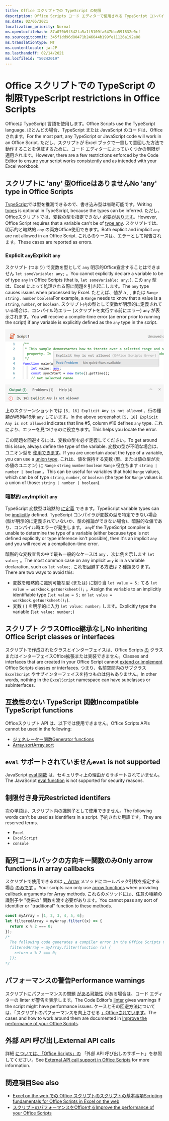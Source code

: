```yaml
---
title: Office スクリプトでの TypeScript の制限
description: Office Scripts コード エディターで使用される TypeScript コンパイラと linter の詳細。
ms.date: 02/05/2021
localization_priority: Normal
ms.openlocfilehash: 87a070b9f342fa5a1f5109fa647bba591832e0cf
ms.sourcegitcommit: 345f1dd96d80471b246044b199fe11126a192a88
ms.translationtype: MT
ms.contentlocale: ja-JP
ms.lasthandoff: 02/14/2021
ms.locfileid: "50242019"
---
```

# <a name="typescript-restrictions-in-office-scripts"></a><span data-ttu-id="037e5-103">Office スクリプトでの TypeScript の制限</span><span class="sxs-lookup"><span data-stu-id="037e5-103">TypeScript restrictions in Office Scripts</span></span>

<span data-ttu-id="037e5-104">Officeは TypeScript 言語を使用します。</span><span class="sxs-lookup"><span data-stu-id="037e5-104">Office Scripts use the TypeScript language.</span></span> <span data-ttu-id="037e5-105">ほとんどの場合、TypeScript または JavaScript のコードは、Officeされます。</span><span class="sxs-lookup"><span data-stu-id="037e5-105">For the most part, any TypeScript or JavaScript code will work in an Office Script.</span></span> <span data-ttu-id="037e5-106">ただし、スクリプトが Excel ブックで一貫して意図した方法で動作することを保証するために、コード エディターによっていくつかの制限が適用されます。</span><span class="sxs-lookup"><span data-stu-id="037e5-106">However, there are a few restrictions enforced by the Code Editor to ensure your script works consistently and as intended with your Excel workbook.</span></span>

## <a name="no-any-type-in-office-scripts"></a><span data-ttu-id="037e5-107">スクリプトに 'any' 型Officeはありません</span><span class="sxs-lookup"><span data-stu-id="037e5-107">No 'any' type in Office Scripts</span></span>

<span data-ttu-id="037e5-108">[TypeScript](https://www.typescriptlang.org/docs/handbook/typescript-in-5-minutes.html)では型を推測できるので、書き込み型は省略可能です。</span><span class="sxs-lookup"><span data-stu-id="037e5-108">Writing [types](https://www.typescriptlang.org/docs/handbook/typescript-in-5-minutes.html) is optional in TypeScript, because the types can be inferred.</span></span> <span data-ttu-id="037e5-109">ただし、Officeスクリプトでは、変数の型を指定できない [必要があります](https://www.typescriptlang.org/docs/handbook/basic-types.html#any)。</span><span class="sxs-lookup"><span data-stu-id="037e5-109">However, Office Script requires that a variable can't be of [type any](https://www.typescriptlang.org/docs/handbook/basic-types.html#any).</span></span> <span data-ttu-id="037e5-110">スクリプトでは、明示的と暗黙的 `any` の両方Office使用できます。</span><span class="sxs-lookup"><span data-stu-id="037e5-110">Both explicit and implicit `any` are not allowed in an Office Script.</span></span> <span data-ttu-id="037e5-111">これらのケースは、エラーとして報告されます。</span><span class="sxs-lookup"><span data-stu-id="037e5-111">These cases are reported as errors.</span></span>

### <a name="explicit-any"></a><span data-ttu-id="037e5-112">Explicit `any`</span><span class="sxs-lookup"><span data-stu-id="037e5-112">Explicit `any`</span></span>

<span data-ttu-id="037e5-113">スクリプト (つまり) で変数を型として `any` 明示的Office宣言することはできません `let someVariable: any;` 。</span><span class="sxs-lookup"><span data-stu-id="037e5-113">You cannot explicitly declare a variable to be of type `any` in Office Scripts (that is, `let someVariable: any;`).</span></span> <span data-ttu-id="037e5-114">この `any` 型は、Excel によって処理される際に問題を引き起こします。</span><span class="sxs-lookup"><span data-stu-id="037e5-114">The `any` type causes issues when processed by Excel.</span></span> <span data-ttu-id="037e5-115">たとえば、値が a , , または `Range` `string` . `number` `boolean`</span><span class="sxs-lookup"><span data-stu-id="037e5-115">For example, a `Range` needs to know that a value is a `string`, `number`, or `boolean`.</span></span> <span data-ttu-id="037e5-116">スクリプト内の型として変数が明示的に定義されている場合は、コンパイル時エラー (スクリプトを実行する前にエラー) `any` が表示されます。</span><span class="sxs-lookup"><span data-stu-id="037e5-116">You will receive a compile-time error (an error prior to running the script) if any variable is explicitly defined as the `any` type in the script.</span></span>

![コード エディターのホバー テキスト内の明示的なメッセージ](../images/explicit-any-editor-message.png)

![コンソール ウィンドウでの明示的なエラー](../images/explicit-any-error-message.png)

<span data-ttu-id="037e5-119">上のスクリーンショットでは `[5, 16] Explicit Any is not allowed` 、行の種類が#5列#16示 `any` しています。</span><span class="sxs-lookup"><span data-stu-id="037e5-119">In the above screenshot `[5, 16] Explicit Any is not allowed` indicates that line #5, column #16 defines `any` type.</span></span> <span data-ttu-id="037e5-120">これにより、エラーを見つけるのに役立ちます。</span><span class="sxs-lookup"><span data-stu-id="037e5-120">This helps you locate the error.</span></span>

<span data-ttu-id="037e5-121">この問題を回避するには、変数の型を必ず定義してください。</span><span class="sxs-lookup"><span data-stu-id="037e5-121">To get around this issue, always define the type of the variable.</span></span> <span data-ttu-id="037e5-122">変数の型が不明な場合は、ユニオン型を [使用できます](https://www.typescriptlang.org/docs/handbook/unions-and-intersections.html)。</span><span class="sxs-lookup"><span data-stu-id="037e5-122">If you are uncertain about the type of a variable, you can use a [union type](https://www.typescriptlang.org/docs/handbook/unions-and-intersections.html).</span></span> <span data-ttu-id="037e5-123">これは、値を保持する変数 (型、または値の型が次の値のユニオン) に `Range` `string` `number` `boolean` `Range` 役立ちます `string | number | boolean` 。</span><span class="sxs-lookup"><span data-stu-id="037e5-123">This can be useful for variables that hold `Range` values, which can be of type `string`, `number`, or `boolean` (the type for `Range` values is a union of those: `string | number | boolean`).</span></span>

### <a name="implicit-any"></a><span data-ttu-id="037e5-124">暗黙的 `any`</span><span class="sxs-lookup"><span data-stu-id="037e5-124">Implicit `any`</span></span>

<span data-ttu-id="037e5-125">TypeScript 変数型は暗黙的 [に定義](https://www.typescriptlang.org/docs/handbook/type-inference.html) できます。</span><span class="sxs-lookup"><span data-stu-id="037e5-125">TypeScript variable types can be [implicitly](https://www.typescriptlang.org/docs/handbook/type-inference.html) defined.</span></span> <span data-ttu-id="037e5-126">TypeScript コンパイラが変数の型を特定できない場合 (型が明示的に定義されていないか、型の推論ができない場合)、暗黙的な値であり、コンパイル時エラーが発生します。 `any`</span><span class="sxs-lookup"><span data-stu-id="037e5-126">If the TypeScript compiler is unable to determine the type of a variable (either because type is not defined explicitly or type inference isn't possible), then it's an implicit `any` and you will receive a compilation-time error.</span></span>

<span data-ttu-id="037e5-127">暗黙的な変数宣言の中で最も一般的なケースは `any` 、次に例を示します `let value;` 。</span><span class="sxs-lookup"><span data-stu-id="037e5-127">The most common case on any implicit `any` is in a variable declaration, such as `let value;`.</span></span> <span data-ttu-id="037e5-128">これを回避する方法は 2 種類あります。</span><span class="sxs-lookup"><span data-stu-id="037e5-128">There are two ways to avoid this:</span></span>

* <span data-ttu-id="037e5-129">変数を暗黙的に識別可能な型 (または) に割り当 `let value = 5;` てる `let value = workbook.getWorksheet();` 。</span><span class="sxs-lookup"><span data-stu-id="037e5-129">Assign the variable to an implicitly identifiable type (`let value = 5;` or `let value = workbook.getWorksheet();`).</span></span>
* <span data-ttu-id="037e5-130">変数 ( ) を明示的に入力 `let value: number;` します。</span><span class="sxs-lookup"><span data-stu-id="037e5-130">Explicitly type the variable (`let value: number;`)</span></span>

## <a name="no-inheriting-office-script-classes-or-interfaces"></a><span data-ttu-id="037e5-131">スクリプト クラスOffice継承なし</span><span class="sxs-lookup"><span data-stu-id="037e5-131">No inheriting Office Script classes or interfaces</span></span>

<span data-ttu-id="037e5-132">スクリプトで作成されたクラスとインターフェイスは、Office Scripts [の](https://www.typescriptlang.org/docs/handbook/classes.html#inheritance) クラスまたはインターフェイスOffice拡張または実装できません。</span><span class="sxs-lookup"><span data-stu-id="037e5-132">Classes and interfaces that are created in your Office Script cannot [extend or implement](https://www.typescriptlang.org/docs/handbook/classes.html#inheritance) Office Scripts classes or interfaces.</span></span> <span data-ttu-id="037e5-133">つまり、名前空間内のサブクラス `ExcelScript` やサブインターフェイスを持つものは何もありません。</span><span class="sxs-lookup"><span data-stu-id="037e5-133">In other words, nothing in the `ExcelScript` namespace can have subclasses or subinterfaces.</span></span>

## <a name="incompatible-typescript-functions"></a><span data-ttu-id="037e5-134">互換性のない TypeScript 関数</span><span class="sxs-lookup"><span data-stu-id="037e5-134">Incompatible TypeScript functions</span></span>

<span data-ttu-id="037e5-135">Officeスクリプト API は、以下では使用できません。</span><span class="sxs-lookup"><span data-stu-id="037e5-135">Office Scripts APIs cannot be used in the following:</span></span>

* [<span data-ttu-id="037e5-136">ジェネレーター関数</span><span class="sxs-lookup"><span data-stu-id="037e5-136">Generator functions</span></span>](https://developer.mozilla.org/docs/Web/JavaScript/Guide/Iterators_and_Generators#generator_functions)
* [<span data-ttu-id="037e5-137">Array.sort</span><span class="sxs-lookup"><span data-stu-id="037e5-137">Array.sort</span></span>](https://developer.mozilla.org/docs/Web/JavaScript/Reference/Global_Objects/Array/sort)

## <a name="eval-is-not-supported"></a><span data-ttu-id="037e5-138">`eval` サポートされていません</span><span class="sxs-lookup"><span data-stu-id="037e5-138">`eval` is not supported</span></span>

<span data-ttu-id="037e5-139">JavaScript [eval 関数](https://developer.mozilla.org/docs/Web/JavaScript/Reference/Global_Objects/eval) は、セキュリティ上の理由からサポートされていません。</span><span class="sxs-lookup"><span data-stu-id="037e5-139">The JavaScript [eval function](https://developer.mozilla.org/docs/Web/JavaScript/Reference/Global_Objects/eval) is not supported for security reasons.</span></span>

## <a name="restricted-identifers"></a><span data-ttu-id="037e5-140">制限付き身元</span><span class="sxs-lookup"><span data-stu-id="037e5-140">Restricted identifers</span></span>

<span data-ttu-id="037e5-141">次の単語は、スクリプト内の識別子として使用できません。</span><span class="sxs-lookup"><span data-stu-id="037e5-141">The following words can't be used as identifiers in a script.</span></span> <span data-ttu-id="037e5-142">予約された用語です。</span><span class="sxs-lookup"><span data-stu-id="037e5-142">They are reserved terms.</span></span>

* `Excel`
* `ExcelScript`
* `console`

## <a name="only-arrow-functions-in-array-callbacks"></a><span data-ttu-id="037e5-143">配列コールバックの方向キー関数のみ</span><span class="sxs-lookup"><span data-stu-id="037e5-143">Only arrow functions in array callbacks</span></span>

<span data-ttu-id="037e5-144">スクリプトで使用できるのは [、Array](https://developer.mozilla.org/docs/Web/JavaScript/Reference/Functions/Arrow_functions) メソッドにコールバック引数を指定する場合 [のみです](https://developer.mozilla.org/docs/Web/JavaScript/Reference/Global_Objects/Array) 。</span><span class="sxs-lookup"><span data-stu-id="037e5-144">Your scripts can only use [arrow functions](https://developer.mozilla.org/docs/Web/JavaScript/Reference/Functions/Arrow_functions) when providing callback arguments for [Array](https://developer.mozilla.org/docs/Web/JavaScript/Reference/Global_Objects/Array) methods.</span></span> <span data-ttu-id="037e5-145">これらのメソッドには、任意の種類の識別子や "従来の" 関数を渡す必要があります。</span><span class="sxs-lookup"><span data-stu-id="037e5-145">You cannot pass any sort of identifier or "traditional" function to these methods.</span></span>

```typescript
const myArray = [1, 2, 3, 4, 5, 6];
let filteredArray = myArray.filter((x) => {
  return x % 2 === 0;
});
/*
  The following code generates a compiler error in the Office Scripts Code Editor.
  filteredArray = myArray.filter(function (x) {
    return x % 2 === 0;
  });
*/
```

## <a name="performance-warnings"></a><span data-ttu-id="037e5-146">パフォーマンスの警告</span><span class="sxs-lookup"><span data-stu-id="037e5-146">Performance warnings</span></span>

<span data-ttu-id="037e5-147">スクリプトにパフォーマンスの問題 [がある可能性](https://wikipedia.org/wiki/Lint_(software)) がある場合は、コード エディターの linter が警告を表示します。</span><span class="sxs-lookup"><span data-stu-id="037e5-147">The Code Editor's [linter](https://wikipedia.org/wiki/Lint_(software)) gives warnings if the script might have performance issues.</span></span> <span data-ttu-id="037e5-148">ケースとその回避方法については、「スクリプトのパフォーマンスを向上させる [」Officeされています](web-client-performance.md)。</span><span class="sxs-lookup"><span data-stu-id="037e5-148">The cases and how to work around them are documented in [Improve the performance of your Office Scripts](web-client-performance.md).</span></span>

## <a name="external-api-calls"></a><span data-ttu-id="037e5-149">外部 API 呼び出し</span><span class="sxs-lookup"><span data-stu-id="037e5-149">External API calls</span></span>

<span data-ttu-id="037e5-150">詳細 [については、「Office Scripts」の](external-calls.md) 「外部 API 呼び出しのサポート」を参照してください。</span><span class="sxs-lookup"><span data-stu-id="037e5-150">See [External API call support in Office Scripts](external-calls.md) for more information.</span></span>

## <a name="see-also"></a><span data-ttu-id="037e5-151">関連項目</span><span class="sxs-lookup"><span data-stu-id="037e5-151">See also</span></span>

* [<span data-ttu-id="037e5-152">Excel on the web での Office スクリプトのスクリプトの基本事項</span><span class="sxs-lookup"><span data-stu-id="037e5-152">Scripting fundamentals for Office Scripts in Excel on the web</span></span>](scripting-fundamentals.md)
* [<span data-ttu-id="037e5-153">スクリプトのパフォーマンスをOfficeする</span><span class="sxs-lookup"><span data-stu-id="037e5-153">Improve the performance of your Office Scripts</span></span>](web-client-performance.md)
